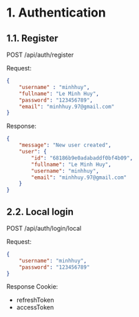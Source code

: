 # 1. Authentication
## 1.1. Register
POST /api/auth/register

Request:

```json
{
    "username" : "minhhuy",
    "fullname": "Le Minh Huy",
    "password": "123456789",
    "email": "minhhuy.97@gmail.com"
}
```

Response:

```json
{
    "message": "New user created",
    "user": {
        "id": "68186b9e0adabaddf0bf4b09",
        "fullname": "Le Minh Huy",
        "username": "minhhuy",
        "email": "minhhuy.97@gmail.com"
    }
}
```

## 2.2. Local login
POST /api/auth/login/local

Request: 

```json
{
    "username": "minhhuy",
    "password": "123456789"
}
```

Response Cookie:
- refreshToken
- accessToken
